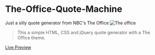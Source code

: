 # The-Office-Quote-Machine
Just a silly quote generator from NBC's The Office
![The office](https://res.cloudinary.com/dffnnfo2w/image/upload/v1573075461/office_kjyzmz.png)
> This a simple HTML, CSS and jQuery quote generator with a The Office theme.

[Live Preview](https://codepen.io/Adrian540/full/KKKPXMy)
